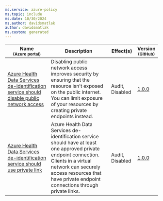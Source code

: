 ```yaml
---
ms.service: azure-policy
ms.topic: include
ms.date: 10/30/2024
ms.author: davidsmatlak
author: davidsmatlak
ms.custom: generated
---
```


|Name<br /><sub>(Azure portal)</sub> |Description |Effect(s) |Version<br /><sub>(GitHub)</sub> |
|---|---|---|---|
|[Azure Health Data Services de-identification service should disable public network access](https://portal.azure.com/#blade/Microsoft_Azure_Policy/PolicyDetailBlade/definitionId/%2Fproviders%2FMicrosoft.Authorization%2FpolicyDefinitions%2Fc5f34731-7ab9-42ff-922d-ef4920068b74) |Disabling public network access improves security by ensuring that the resource isn't exposed on the public internet. You can limit exposure of your resources by creating private endpoints instead. |Audit, Disabled |[1.0.0](https://github.com/Azure/azure-policy/blob/master/built-in-policies/policyDefinitions/Health%20Deidentification%20Service/HealthDeidentification_PublicNetworkAccess_Audit.json) |
|[Azure Health Data Services de-identification service should use private link](https://portal.azure.com/#blade/Microsoft_Azure_Policy/PolicyDetailBlade/definitionId/%2Fproviders%2FMicrosoft.Authorization%2FpolicyDefinitions%2Fd9b2d63d-a233-4123-847a-7f7e5f5d7e7a) |Azure Health Data Services de-identification service should have at least one approved private endpoint connection. Clients in a virtual network can securely access resources that have private endpoint connections through private links. |Audit, Disabled |[1.0.0](https://github.com/Azure/azure-policy/blob/master/built-in-policies/policyDefinitions/Health%20Deidentification%20Service/HealthDeidentification_PrivateLink_Audit.json) |
